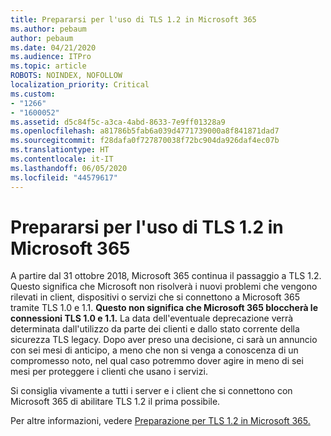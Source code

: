 ```yaml
---
title: Prepararsi per l'uso di TLS 1.2 in Microsoft 365
ms.author: pebaum
author: pebaum
ms.date: 04/21/2020
ms.audience: ITPro
ms.topic: article
ROBOTS: NOINDEX, NOFOLLOW
localization_priority: Critical
ms.custom:
- "1266"
- "1600052"
ms.assetid: d5c84f5c-a3ca-4abd-8633-7e9ff01328a9
ms.openlocfilehash: a81786b5fab6a039d4771739000a8f841871dad7
ms.sourcegitcommit: f28dafa0f727870038f72bc904da926daf4ec07b
ms.translationtype: HT
ms.contentlocale: it-IT
ms.lasthandoff: 06/05/2020
ms.locfileid: "44579617"
---
```

# <a name="prepare-for-use-of-tls-12-in-microsoft-365"></a>Prepararsi per l'uso di TLS 1.2 in Microsoft 365

A partire dal 31 ottobre 2018, Microsoft 365 continua il passaggio a TLS 1.2. Questo significa che Microsoft non risolverà i nuovi problemi che vengono rilevati in client, dispositivi o servizi che si connettono a Microsoft 365 tramite TLS 1.0 e 1.1. **Questo non significa che Microsoft 365 bloccherà le connessioni TLS 1.0 e 1.1.** La data dell'eventuale deprecazione verrà determinata dall'utilizzo da parte dei clienti e dallo stato corrente della sicurezza TLS legacy. Dopo aver preso una decisione, ci sarà un annuncio con sei mesi di anticipo, a meno che non si venga a conoscenza di un compromesso noto, nel qual caso potremmo dover agire in meno di sei mesi per proteggere i clienti che usano i servizi.
  
Si consiglia vivamente a tutti i server e i client che si connettono con Microsoft 365 di abilitare TLS 1.2 il prima possibile.
  
Per altre informazioni, vedere [Preparazione per TLS 1.2 in Microsoft 365.](https://support.microsoft.com/help/4057306/preparing-for-tls-1-2-in-office-365)
  